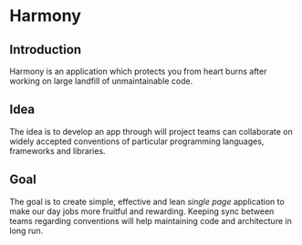 # Harmony

## Introduction

Harmony is an application which protects you from heart burns after working on large landfill of unmaintainable code.

## Idea

The idea is to develop an app through will project teams can collaborate on widely accepted conventions of particular programming languages, frameworks and libraries.

## Goal

The goal is to create simple, effective and lean *single page* application to make our day jobs more fruitful and rewarding. Keeping sync between teams regarding conventions will help maintaining code and architecture in long run.

